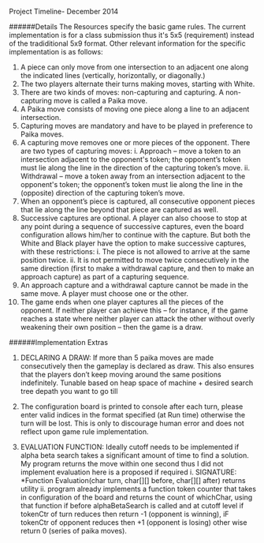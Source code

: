 Project Timeline- December 2014

######Details
The Resources specify the basic game rules. The current implementation is for a class submission thus it's 5x5 (requirement) instead of the tradiditional 5x9 format. Other relevant information for the specific implementation is as follows:

1. A piece can only move from one intersection to an adjacent one along the indicated lines (vertically, horizontally, or diagonally.)
2. The two players alternate their turns making moves, starting with White.
3. There are two kinds of moves: non-capturing and capturing. A non-capturing move is called a Paika move.
4. A Paika move consists of moving one piece along a line to an adjacent intersection.
5. Capturing moves are mandatory and have to be played in preference to Paika moves.
6. A capturing move removes one or more pieces of the opponent. There are two types of capturing moves:
  i.  Approach – move a token to an intersection adjacent to the opponent's token; the opponent’s token must lie along the line in the direction of the capturing token’s move.
  ii. Withdrawal – move a token away from an intersection adjacent to the opponent's token; the opponent’s token must lie along the line in the (opposite) direction of the capturing token’s move.
7. When an opponent’s piece is captured, all consecutive opponent pieces that lie along the line beyond that piece are captured as well.
8. Successive captures are optional. A player can also choose to stop at any point during a sequence of successive captures, even the board configuration allows him/her to continue with the capture. But both the White and Black player have the option to make successive captures, with these restrictions:
  i.  The piece is not allowed to arrive at the same position twice.
  ii. It is not permitted to move twice consecutively in the same direction (first to make a withdrawal capture, and then to make an approach capture) as part of a capturing sequence.
9. An approach capture and a withdrawal capture cannot be made in the same move. A player must choose one or the other.
10. The game ends when one player captures all the pieces of the opponent. If neither player can achieve this – for instance, if the game reaches a state where neither player can attack the other without overly weakening their own position – then the game is a draw.

######Implementation Extras
1. DECLARING A DRAW: If more than 5 paika moves are made consecutively then the gameplay is declared as draw. This also ensures that the players don’t keep moving around the same positions indefinitely. Tunable based on heap space of machine + desired search tree depath you want to go till

2. The configuration board is printed to console after each turn, please enter valid indices in the format specified (at Run time) otherwise the turn will be lost. This is only to discourage human error and does not reflect upon game rule implementation.

3. EVALUATION FUNCTION: Ideally cutoff needs to be implemented if alpha beta search takes a significant amount of time to find a solution. My program returns the move within one second thus I did not implement evaluation here is a proposed if required
  i.  SIGNATURE: *Function Evaluation(char turn, char[][] before, char[][] after) returns utility
  ii. program already implements a function token counter that takes in configuration of the board and returns the count of whichChar, using that function if before alphaBetaSearch is called and at cutoff level if tokenCtr of turn reduces then return -1 (opponent is winning), iF tokenCtr of opponent reduces then +1 (opponent is losing) other wise return 0 (series of paika moves).
